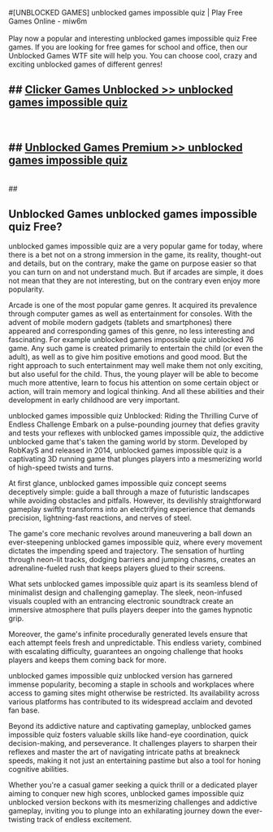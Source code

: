 #[UNBLOCKED GAMES] unblocked games impossible quiz | Play Free Games Online - miw6m <br>
<br>
Play now a popular and interesting unblocked games impossible quiz Free games. If you are looking for free games for school and office, then our Unblocked Games WTF site will help you. You can choose cool, crazy and exciting unblocked games of different genres!


## ##  [Clicker Games Unblocked >> unblocked games impossible quiz](http://freeplayer.one?title=unblocked_games_impossible_quiz&ref=22)
  <br>

##  ## [Unblocked Games Premium >> unblocked games impossible quiz](http://freeplayer.one?title=unblocked_games_impossible_quiz&ref=22)
  <br>
  ##



## Unblocked Games unblocked games impossible quiz Free?

unblocked games impossible quiz are a very popular game for today, where there is a bet not on a strong immersion in the game, its reality, thought-out and details, but on the contrary, make the game on purpose easier so that you can turn on and not understand much. But if arcades are simple, it does not mean that they are not interesting, but on the contrary even enjoy more popularity.

Arcade is one of the most popular game genres. It acquired its prevalence through computer games as well as entertainment for consoles. With the advent of mobile modern gadgets (tablets and smartphones) there appeared and corresponding games of this genre, no less interesting and fascinating. For example unblocked games impossible quiz unblocked 76 game. Any such game is created primarily to entertain the child (or even the adult), as well as to give him positive emotions and good mood. But the right approach to such entertainment may well make them not only exciting, but also useful for the child. Thus, the young player will be able to become much more attentive, learn to focus his attention on some certain object or action, will train memory and logical thinking. And all these abilities and their development in early childhood are very important.

unblocked games impossible quiz Unblocked: Riding the Thrilling Curve of Endless Challenge
Embark on a pulse-pounding journey that defies gravity and tests your reflexes with unblocked games impossible quiz, the addictive unblocked game that's taken the gaming world by storm. Developed by RobKayS and released in 2014, unblocked games impossible quiz is a captivating 3D running game that plunges players into a mesmerizing world of high-speed twists and turns.

At first glance, unblocked games impossible quiz concept seems deceptively simple: guide a ball through a maze of futuristic landscapes while avoiding obstacles and pitfalls. However, its devilishly straightforward gameplay swiftly transforms into an electrifying experience that demands precision, lightning-fast reactions, and nerves of steel.

The game's core mechanic revolves around maneuvering a ball down an ever-steepening unblocked games impossible quiz, where every movement dictates the impending speed and trajectory. The sensation of hurtling through neon-lit tracks, dodging barriers and jumping chasms, creates an adrenaline-fueled rush that keeps players glued to their screens.

What sets unblocked games impossible quiz apart is its seamless blend of minimalist design and challenging gameplay. The sleek, neon-infused visuals coupled with an entrancing electronic soundtrack create an immersive atmosphere that pulls players deeper into the games hypnotic grip.

Moreover, the game's infinite procedurally generated levels ensure that each attempt feels fresh and unpredictable. This endless variety, combined with escalating difficulty, guarantees an ongoing challenge that hooks players and keeps them coming back for more.

unblocked games impossible quiz unblocked version has garnered immense popularity, becoming a staple in schools and workplaces where access to gaming sites might otherwise be restricted. Its availability across various platforms has contributed to its widespread acclaim and devoted fan base.

Beyond its addictive nature and captivating gameplay, unblocked games impossible quiz fosters valuable skills like hand-eye coordination, quick decision-making, and perseverance. It challenges players to sharpen their reflexes and master the art of navigating intricate paths at breakneck speeds, making it not just an entertaining pastime but also a tool for honing cognitive abilities.

Whether you're a casual gamer seeking a quick thrill or a dedicated player aiming to conquer new high scores, unblocked games impossible quiz unblocked version beckons with its mesmerizing challenges and addictive gameplay, inviting you to plunge into an exhilarating journey down the ever-twisting track of endless excitement.